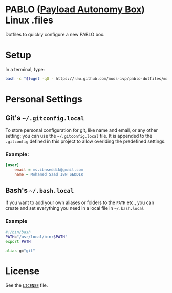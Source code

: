 PABLO ([Payload Autonomy Box](http://oceanai.mit.edu/pavlab/pmwiki/pmwiki.php?n=PavLab.Pablo)) Linux .files
====================================================================================================

Dotfiles to quickly configure a new PABLO box.

# Setup
In a terminal, type:
```bash
bash -c "$(wget -qO - https://raw.github.com/moos-ivp/pablo-dotfiles/master/install.sh)"
```

# Personal Settings
## Git's `~/.gitconfig.local`
To store personal configuration for git, like name and email, or any other setting; you can use the `~/.gitconfig.local` file.
It is appended to the `.gitconfig` defined in this project to allow overiding the predefined settings.

### Example:
```ini
[user]
	email = ms.ibnseddik@gmail.com
	name = Mohamed Saad IBN SEDDIK
```

## Bash's `~/.bash.local`
If you want to add your own aliases or folders to the `PATH` etc., you can create and set everything you need in a local file in `~/.bash.local`
### Example
```bash
#!/bin/bash
PATH="/usr/local/bin:$PATH"
export PATH

alias g="git"
```  

# License
See the [`LICENSE`](LICENSE) file.

